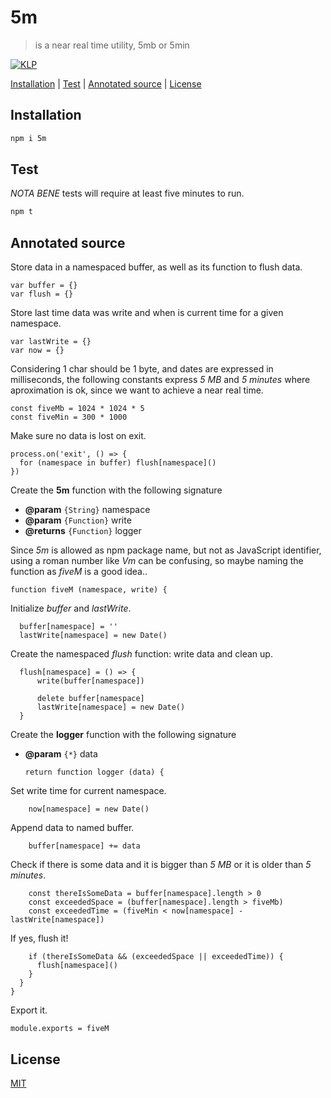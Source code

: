 # 5m

> is a near real time utility, 5mb or 5min

[![KLP](https://img.shields.io/badge/kiss-literate-orange.svg)](http://g14n.info/kiss-literate-programming)

[Installation](#installation) |
[Test](#test) |
[Annotated source](#annotated-source) |
[License](#license)

## Installation

```bash
npm i 5m
```

## Test

*NOTA BENE* tests will require at least five minutes to run.

```bash
npm t
```

## Annotated source

Store data in a namespaced buffer, as well as its function to flush data.

    var buffer = {}
    var flush = {}

Store last time data was write and when is current time for a given namespace.

    var lastWrite = {}
    var now = {}

Considering 1 char should be 1 byte, and dates are expressed in milliseconds, the following constants
express *5 MB* and *5 minutes* where aproximation is ok, since we want to achieve a near real time.

    const fiveMb = 1024 * 1024 * 5
    const fiveMin = 300 * 1000

Make sure no data is lost on exit.

    process.on('exit', () => {
      for (namespace in buffer) flush[namespace]()
    })

Create the **5m** function with the following signature

* **@param** `{String}` namespace
* **@param** `{Function}` write
* **@returns** `{Function}` logger

Since *5m* is allowed as npm package name, but not as JavaScript identifier,
using a roman number like *Vm* can be confusing, so maybe naming the function
as *fiveM* is a good idea..

    function fiveM (namespace, write) {

Initialize *buffer* and *lastWrite*.

      buffer[namespace] = ''
      lastWrite[namespace] = new Date()

Create the namespaced *flush* function: write data and clean up.

      flush[namespace] = () => {
          write(buffer[namespace])

          delete buffer[namespace]
          lastWrite[namespace] = new Date()
      }

Create the **logger** function with the following signature

* **@param** `{*}` data

      return function logger (data) {

Set write time for current namespace.

        now[namespace] = new Date()

Append data to named buffer.

        buffer[namespace] += data

Check if there is some data and it is bigger than *5 MB* or it is older than *5 minutes*.

        const thereIsSomeData = buffer[namespace].length > 0
        const exceededSpace = (buffer[namespace].length > fiveMb)
        const exceededTime = (fiveMin < now[namespace] - lastWrite[namespace])

If yes, flush it!

        if (thereIsSomeData && (exceededSpace || exceededTime)) {
          flush[namespace]()
        }
      }
    }

Export it.

    module.exports = fiveM

## License

[MIT](http://g14n.info/mit-license)
